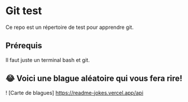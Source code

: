 # Git test

Ce repo est un répertoire de test pour apprendre git.

## Prérequis

Il faut juste un terminal bash et git.

 ## 😂 Voici une blague aléatoire qui vous fera rire!
 ! [Carte de blagues] https://readme-jokes.vercel.app/api
